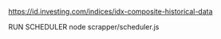 https://id.investing.com/indices/idx-composite-historical-data

RUN SCHEDULER
node scrapper/scheduler.js